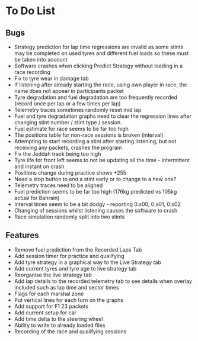 # To Do List

## Bugs

- Strategy prediction for lap time regressions are invalid as some stints may be completed on used tyres and different fuel loads so these must be taken into account
- Software crashes when clicking Predict Strategy without loading in a race recording
- Fix to tyre wear in damage tab
- If listening after already starting the race, using own player in race, the name does not appear in participants packet
- Tyre degradation and fuel degradation are too frequently recorded (record once per lap or a few times per lap)
- Telemetry traces sometimes randomly reset mid lap
- Fuel and tyre degradation graphs need to clear the regression lines after changing stint number / stint type / session.
- Fuel estimate for race seems to be far too high
- The positions table for non-race sessions is broken (interval)
- Attempting to start recording a stint after starting listening, but not receiving any packets, crashes the program
- Fix the Jeddah track being too high
- Tyre life for front left seems to not be updating all the time - intermittent and instant on crash
- Positions change during practice shows +255
- Need a stop button to end a stint early or to change to a new one?
- Telemetry traces need to be aligned
- Fuel prediction seems to be far too high (176kg predicted vs 105kg actual for Bahrain)
- Interval times seem to be a bit dodgy - reporting 0.x00, 0.x01, 0.x02
- Changing of sessions whilst listening causes the software to crash
- Race simulation randomly split into two stints

## Features

- Remove fuel prediction from the Recorded Laps Tab
- Add session timer for practice and qualifying
- Add tyre strategy in a graphical way to the Live Strategy tab
- Add current tyres and tyre age to live strategy tab
- Reorganise the live strategy tab
- Add lap details to the recorded telemetry tab to see details when overlay included such as lap time and sector times
- Flags for each marshal zone
- Put vertical lines for each turn on the graphs
- Add support for F1 23 packets
- Add current setup for car
- Add time delta to the steering wheel
- Ability to write to already loaded files
- Recording of the race and qualifying sessions
